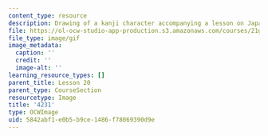 ```yaml
---
content_type: resource
description: Drawing of a kanji character accompanying a lesson on Japanese.
file: https://ol-ocw-studio-app-production.s3.amazonaws.com/courses/21g-504-japanese-iv-spring-2009/5842abf1e0b5b9ce1486f78069390d9e_4231.gif
file_type: image/gif
image_metadata:
  caption: ''
  credit: ''
  image-alt: ''
learning_resource_types: []
parent_title: Lesson 20
parent_type: CourseSection
resourcetype: Image
title: '4231'
type: OCWImage
uid: 5842abf1-e0b5-b9ce-1486-f78069390d9e
---
```

